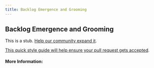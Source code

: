 ```yaml
---
title: Backlog Emergence and Grooming
---
```


## Backlog Emergence and Grooming

This is a stub. [Help our community expand it](https://github.com/freecodecamp/guides/tree/master/src/pages/articles/agile/backlog-emergence-and-grooming/index.md).

[This quick style guide will help ensure your pull request gets accepted](https://github.com/freeCodeCamp/guides/blob/master/README.md).

<!-- The article goes here, in GitHub-flavored Markdown. Feel free to add YouTube videos, images, and CodePen/JSBin embeds  -->

#### More Information:
<!-- Please add any articles you think might be helpful to read before writing the article -->


